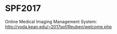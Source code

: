 # SPF2017
Online Medical Imaging Management System: http://yoda.kean.edu/~2017spf/Reuben/welcome.php
